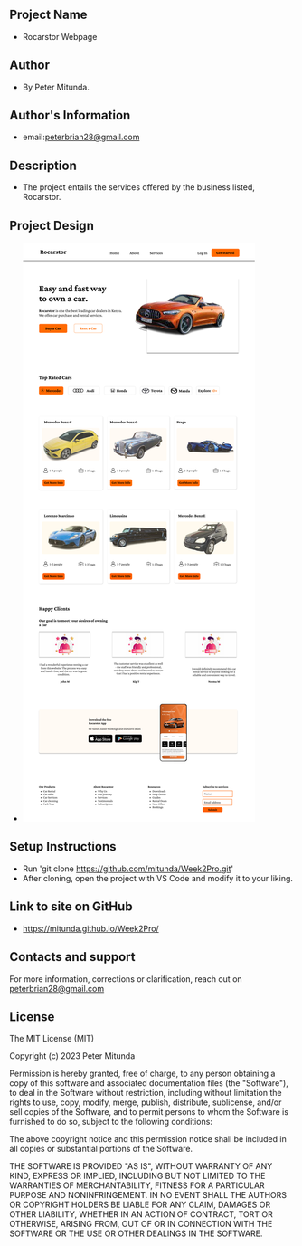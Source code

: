 ## Project Name
- Rocarstor Webpage
## Author
- By Peter Mitunda.
## Author's Information
- email:peterbrian28@gmail.com
## Description
- The project entails the services offered by the business listed, Rocarstor.
## Project Design
- ![](/photos/design.png)
## Setup Instructions
- Run 'git clone https://github.com/mitunda/Week2Pro.git'
- After cloning, open the project with VS Code and modify it to your liking.
## Link to site on GitHub 
- https://mitunda.github.io/Week2Pro/
## Contacts and support
For more information, corrections or clarification, reach out on peterbrian28@gmail.com
## License
The MIT License (MIT)

Copyright (c) 2023 Peter Mitunda

Permission is hereby granted, free of charge, to any person obtaining a copy of this software and associated documentation files (the "Software"), to deal in the Software without restriction, including without limitation the rights to use, copy, modify, merge, publish, distribute, sublicense, and/or sell copies of the Software, and to permit persons to whom the Software is furnished to do so, subject to the following conditions:

The above copyright notice and this permission notice shall be included in all copies or substantial portions of the Software.

THE SOFTWARE IS PROVIDED "AS IS", WITHOUT WARRANTY OF ANY KIND, EXPRESS OR IMPLIED, INCLUDING BUT NOT LIMITED TO THE WARRANTIES OF MERCHANTABILITY, FITNESS FOR A PARTICULAR PURPOSE AND NONINFRINGEMENT. IN NO EVENT SHALL THE AUTHORS OR COPYRIGHT HOLDERS BE LIABLE FOR ANY CLAIM, DAMAGES OR OTHER LIABILITY, WHETHER IN AN ACTION OF CONTRACT, TORT OR OTHERWISE, ARISING FROM, OUT OF OR IN CONNECTION WITH THE SOFTWARE OR THE USE OR OTHER DEALINGS IN THE SOFTWARE.